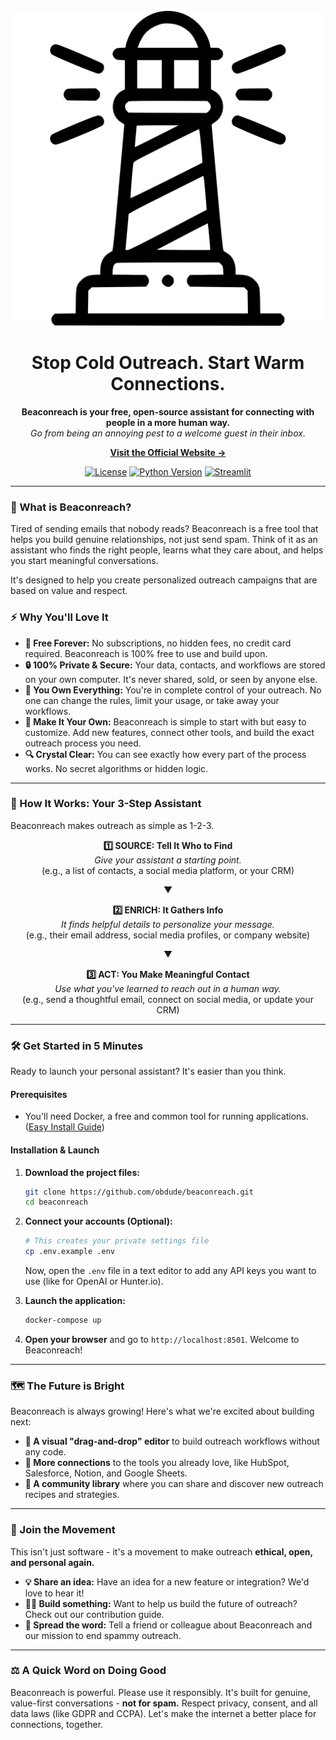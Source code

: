 <br/>
<div align="center">
  <img src="assets/beaconreach.svg" alt="Beaconreach Banner">
  <h1 align="center">Stop Cold Outreach. Start Warm Connections.</h1>
  <p align="center">
    <strong>Beaconreach is your free, open-source assistant for connecting with people in a more human way.</strong>
    <br />
    <em>Go from being an annoying pest to a welcome guest in their inbox.</em>
  </p>
  <p align="center">
    <strong><a href="https://beaconreach.org">Visit the Official Website →</a></strong>
  </p>
</div>

<p align="center">
  <a href="#"><img src="https://img.shields.io/badge/license-MIT-blue.svg" alt="License"></a>
  <a href="#"><img src="https://img.shields.io/badge/Python-3.14+-brightgreen.svg" alt="Python Version"></a>
  <a href="#"><img src="https://img.shields.io/badge/Framework-Streamlit-red.svg" alt="Streamlit"></a>
</p>

---

### 🚀 What is Beaconreach?

Tired of sending emails that nobody reads? Beaconreach is a free tool that helps you build genuine relationships, not just send spam. Think of it as an assistant who finds the right people, learns what they care about, and helps you start meaningful conversations.

It's designed to help you create personalized outreach campaigns that are based on value and respect.

### ⚡ Why You'll Love It

*   **💯 Free Forever:** No subscriptions, no hidden fees, no credit card required. Beaconreach is 100% free to use and build upon.
*   **🔒 100% Private & Secure:** Your data, contacts, and workflows are stored on your own computer. It's never shared, sold, or seen by anyone else.
*   **💪 You Own Everything:** You're in complete control of your outreach. No one can change the rules, limit your usage, or take away your workflows.
*   **🧩 Make It Your Own:** Beaconreach is simple to start with but easy to customize. Add new features, connect other tools, and build the exact outreach process you need.
*   **🔍 Crystal Clear:** You can see exactly how every part of the process works. No secret algorithms or hidden logic.

---

### 🧩 How It Works: Your 3-Step Assistant

Beaconreach makes outreach as simple as 1-2-3.

<div align="center">
  <p>
    <strong>1️⃣ SOURCE: Tell It Who to Find</strong><br>
    <em>Give your assistant a starting point.</em><br>
    (e.g., a list of contacts, a social media platform, or your CRM)
  </p>
  <p>▼</p>
  <p>
    <strong>2️⃣ ENRICH: It Gathers Info</strong><br>
    <em>It finds helpful details to personalize your message.</em><br>
    (e.g., their email address, social media profiles, or company website)
  </p>
  <p>▼</p>
  <p>
    <strong>3️⃣ ACT: You Make Meaningful Contact</strong><br>
    <em>Use what you've learned to reach out in a human way.</em><br>
    (e.g., send a thoughtful email, connect on social media, or update your CRM)
  </p>
</div>

---

### 🛠️ Get Started in 5 Minutes

Ready to launch your personal assistant? It's easier than you think.

#### Prerequisites

*   You'll need Docker, a free and common tool for running applications. ([Easy Install Guide](https://docs.docker.com/get-docker/))

#### Installation & Launch

1.  **Download the project files:**
    ```bash
    git clone https://github.com/obdude/beaconreach.git
    cd beaconreach
    ```

2.  **Connect your accounts (Optional):**
    ```bash
    # This creates your private settings file
    cp .env.example .env
    ```
    Now, open the `.env` file in a text editor to add any API keys you want to use (like for OpenAI or Hunter.io).

3.  **Launch the application:**
    ```bash
    docker-compose up
    ```

4.  **Open your browser** and go to `http://localhost:8501`. Welcome to Beaconreach!

---

### 🗺️ The Future is Bright

Beaconreach is always growing! Here's what we're excited about building next:

*   **🎯 A visual "drag-and-drop" editor** to build outreach workflows without any code.
*   **🔌 More connections** to the tools you already love, like HubSpot, Salesforce, Notion, and Google Sheets.
*   **🌱 A community library** where you can share and discover new outreach recipes and strategies.

---

### 🤝 Join the Movement

This isn't just software - it's a movement to make outreach **ethical, open, and personal again.**

*   **💡 Share an idea:** Have an idea for a new feature or integration? We'd love to hear it!
*   **👩‍💻 Build something:** Want to help us build the future of outreach? Check out our contribution guide.
*   **📢 Spread the word:** Tell a friend or colleague about Beaconreach and our mission to end spammy outreach.

---

### ⚖️ A Quick Word on Doing Good

Beaconreach is powerful. Please use it responsibly. It's built for genuine, value-first conversations - **not for spam.** Respect privacy, consent, and all data laws (like GDPR and CCPA). Let's make the internet a better place for connections, together.
